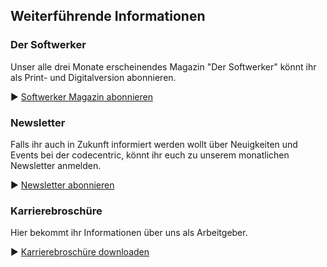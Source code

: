 ## <a name="informationen">Weiterführende Informationen</a>

### Der Softwerker

Unser alle drei Monate erscheinendes Magazin "Der Softwerker" könnt ihr als Print- und Digitalversion abonnieren.

▶︎ [Softwerker Magazin abonnieren](https://www.codecentric.de/wissen/softwerker/)

### Newsletter

Falls ihr auch in Zukunft informiert werden wollt über Neuigkeiten und Events bei der codecentric, 
könnt ihr euch zu unserem monatlichen Newsletter anmelden.

▶︎ [Newsletter abonnieren](https://www.codecentric.de/newsletter/)

### Karrierebroschüre

Hier bekommt ihr Informationen über uns als Arbeitgeber. 

▶︎ [Karrierebroschüre downloaden](https://info.codecentric.de/karrierebroschuere)